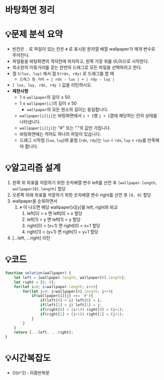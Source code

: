 # 바탕화면 정리
# 💡**문제 분석 요약**

- 빈칸은 `.` 로 파일이 있는 칸은 `#` 로 표시된 문자열 배열 wallpaper가 매개 변수로 주어진다.
- 파일들을 바탕화면의 격자칸에 위치하고, 왼쪽 가장 위를 (0,0)으로 시작한다.
- 최소한의 이동거리를 갖는 한번의 드래그로 모든 파일을 선택하려고 한다.
- 점 `S(lux, luy)` 에서 점 `E(rdx, rdy)` 로 드래그를 할 때
    - `드래그 한 거리 = | rdx - lux | + | rdy - luy |`
- `[ lux, luy, rdx, rdy ]` 값을 리턴하시오.
- **제한사항**
    - 1 ≤ `wallpaper`의 길이 ≤ 50
    - 1 ≤ `wallpaper[i]`의 길이 ≤ 50
        - `wallpaper`의 모든 원소의 길이는 동일합니다.
    - `wallpaper[i][j]`는 바탕화면에서 `i + 1`행 `j + 1`열에 해당하는 칸의 상태를 나타냅니다.
    - `wallpaper[i][j]`는 "#" 또는 "."의 값만 가집니다.
    - 바탕화면에는 적어도 하나의 파일이 있습니다.
    - 드래그 시작점 (`lux`, `luy`)와 끝점 (`rdx`, `rdy`)는 `lux` < `rdx`, `luy` < `rdy`를 만족해야 합니다.

# 💡**알고리즘 설계**

1. 왼쪽 위 좌표를 저장하기 위한 숫자배열 변수 left를 선언 후 `[wallpaper.length, wallpaper[0].length]` 할당
2. 오른쪽 아래 좌표를 저장하기 위한 숫자배열 변수 right를 선언 후 `[0, 0]` 할당
3. wallpaper을 순회하면서
    1. `#` 이 나오면 해당 wallpaper[x][y]를 left, right와 비교
        1. left[0] > x 면 left[0] = x 할당
        2. left[1] > y 면 left[1] = y 할당
        3. right[0] < (x+1) 면 right[0] = x+1 할당
        4. right[1] < (y+1) 면 rigth[1] = y+1 할당
4. […left, …right] 리턴

# 💡코드

```jsx
function solution(wallpaper) {
    let left = [wallpaper.length, wallpaper[0].length];
    let right = [0, 0];
    for(let i=0; i<wallpaper.length; i++){
        for(let j=0; j<wallpaper[0].length; j++){
            if(wallpaper[i][j] === '#'){
                if(left[0] > i) left[0] = i;
                if(left[1] > j) left[1] = j;
                if(right[0] < (i+1)) right[0] = (i+1);
                if(right[1] < (j+1)) right[1] = (j+1);
            }
        }
    }
    return [...left, ...right];
}
```

# 💡시간복잡도

- O(n^2) : 이중반복문
